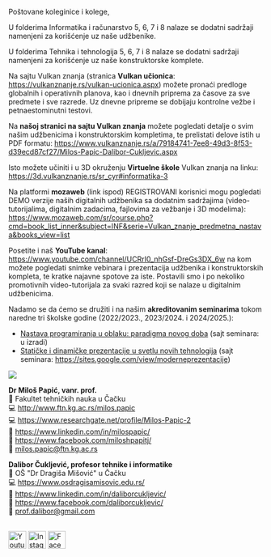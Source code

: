 Poštovane koleginice i kolege,

U folderima Informatika i računarstvo 5, 6, 7 i 8 nalaze se dodatni sadržaji namenjeni za korišćenje uz naše udžbenike.

U folderima Tehnika i tehnologija 5, 6, 7 i 8 nalaze se dodatni sadržaji namenjeni za korišćenje uz naše konstruktorske komplete.

Na sajtu Vulkan znanja (stranica **Vulkan učionica**: https://vulkanznanje.rs/vulkan-ucionica.aspx) možete pronaći predloge globalnih i operativnih planova, kao i dnevnih priprema za časove za sve predmete i sve razrede.
Uz dnevne pripreme se dobijaju kontrolne vežbe i petnaestominutni testovi.

Na **našoj stranici na sajtu Vulkan znanja** možete pogledati detalje o svim našim udžbenicima i konstruktorskim kompletima, te prelistati delove istih u PDF formatu: https://www.vulkanznanje.rs/a/79184741-7ee8-49d3-8f53-d39ecd87cf27/Milos-Papic-Dalibor-Cukljevic.aspx

Isto možete učiniti i u 3D okruženju **Virtuelne škole** Vulkan znanja na linku: https://3d.vulkanznanje.rs/sr_cyr#informatika-3

Na platformi **mozaweb** (link ispod) REGISTROVANI korisnici mogu pogledati DEMO verzije naših digitalnih udžbenika sa dodatnim sadržajima (video-tutorijalima, digitalnim zadacima, fajlovima za vežbanje i 3D modelima):<br/>
https://www.mozaweb.com/sr/course.php?cmd=book_list_inner&subject=INF&serie=Vulkan_znanje_predmetna_nastava&books_view=list

Posetite i naš **YouTube kanal**: https://www.youtube.com/channel/UCRrI0_nhGsf-DreGs3DX_6w na kom možete pogledati snimke vebinara i prezentacija udžbenika i konstruktorskih kompleta, te kratke najavne spotove za iste. Postavili smo i po nekoliko promotivnih video-tutorijala za svaki razred koji se nalaze u digitalnim udžbenicima.

Nadamo se da ćemo se družiti i na našim **akreditovanim seminarima** tokom naredne tri školske godine (2022/2023., 2023/2024. i 2024/2025.):

* [Nastava programiranja u oblaku: paradigma novog doba](https://zuov-katalog.rs/index.php?action=page/catalog/view&id=959) (sajt seminara: u izradi)
* [Statičke i dinamičke prezentacije u svetlu novih tehnologija](https://zuov-katalog.rs/index.php?action=page/catalog/view&id=857) (sajt seminara: https://sites.google.com/view/moderneprezentacije)


![](https://komarev.com/ghpvc/?username=vulkanznanje&label=Github+views)

**Dr Miloš Papić, vanr. prof.**<br/>
:office: Fakultet tehničkih nauka u Čačku <br/>
:computer: http://www.ftn.kg.ac.rs/milos.papic <br/>
:computer: https://www.researchgate.net/profile/Milos-Papic-2 <br/>
:scroll: https://www.linkedin.com/in/milospapic/ <br/>
:scroll: https://www.facebook.com/miloshpapitj/ <br/>
:e-mail: milos.papic@ftn.kg.ac.rs <br/>


**Dalibor Čukljević, profesor tehnike i informatike**<br/>
:office: OŠ "Dr Dragiša Mišović" u Čačku <br/>
:computer: https://www.osdragisamisovic.edu.rs/ <br/>
:scroll: https://www.linkedin.com/in/daliborcukljevic/ <br/>
:scroll: https://www.facebook.com/daliborcukljevic/ <br/>
:e-mail: prof.dalibor@gmail.com <br/>
</br>
<p align="left">
       <a href="https://www.youtube.com/channel/UCRrI0_nhGsf-DreGs3DX_6w" target="_blank"><img width="35" height="35" src="https://user-images.githubusercontent.com/61086486/111876944-437df400-89a1-11eb-95b5-acae1bba8043.png" alt="Youtube"></a>
         <a href="https://www.instagram.com/vulkan_znanje/" target="_blank"><img width="35" height="35" src="https://user-images.githubusercontent.com/61086486/111876943-437df400-89a1-11eb-841d-a9052812e1ca.png" alt="Instagram"></a>
<a href="https://www.facebook.com/vulkanznanje/" target="_blank"><img width="35" height="35" src="https://user-images.githubusercontent.com/61086486/111876942-42e55d80-89a1-11eb-8730-21077a321694.png" alt="Facebook"></a>


 

